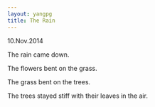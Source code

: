 ```yaml
---
layout: yangpg
title: The Rain
---
```

10.Nov.2014

The rain came down.

The flowers bent on the grass.

The grass bent on the trees.

The trees stayed stiff with their leaves in the air.
